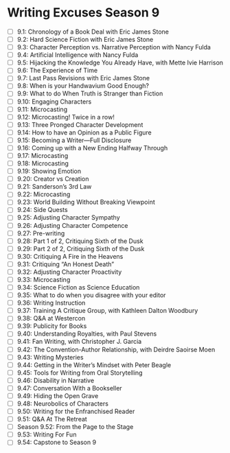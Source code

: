 # Writing Excuses Season 9 

- [ ] 9.1: Chronology of a Book Deal with Eric James Stone 
- [ ] 9.2: Hard Science Fiction with Eric James Stone 
- [ ] 9.3: Character Perception vs. Narrative Perception with Nancy Fulda 
- [ ] 9.4: Artificial Intelligence with Nancy Fulda 
- [ ] 9.5: Hijacking the Knowledge You Already Have, with Mette Ivie Harrison 
- [ ] 9.6: The Experience of Time 
- [ ] 9.7: Last Pass Revisions with Eric James Stone 
- [ ] 9.8: When is your Handwavium Good Enough? 
- [ ] 9.9: What to do When Truth is Stranger than Fiction 
- [ ] 9.10: Engaging Characters 
- [ ] 9.11: Microcasting 
- [ ] 9.12: Microcasting! Twice in a row! 
- [ ] 9.13: Three Pronged Character Development 
- [ ] 9.14: How to have an Opinion as a Public Figure 
- [ ] 9.15: Becoming a Writer—Full Disclosure 
- [ ] 9.16: Coming up with a New Ending Halfway Through 
- [ ] 9.17: Microcasting 
- [ ] 9.18: Microcasting 
- [ ] 9.19: Showing Emotion 
- [ ] 9.20: Creator vs Creation 
- [ ] 9.21: Sanderson’s 3rd Law 
- [ ] 9.22: Microcasting 
- [ ] 9.23: World Building Without Breaking Viewpoint 
- [ ] 9.24: Side Quests 
- [ ] 9.25: Adjusting Character Sympathy 
- [ ] 9.26: Adjusting Character Competence 
- [ ] 9.27: Pre-writing 
- [ ] 9.28: Part 1 of 2, Critiquing Sixth of the Dusk 
- [ ] 9.29: Part 2 of 2, Critiquing Sixth of the Dusk 
- [ ] 9.30: Critiquing A Fire in the Heavens 
- [ ] 9.31: Critiquing “An Honest Death” 
- [ ] 9.32: Adjusting Character Proactivity 
- [ ] 9.33: Microcasting 
- [ ] 9.34: Science Fiction as Science Education 
- [ ] 9.35: What to do when you disagree with your editor 
- [ ] 9.36: Writing Instruction 
- [ ] 9.37: Training A Critique Group, with Kathleen Dalton Woodbury 
- [ ] 9.38: Q&A at Westercon 
- [ ] 9.39: Publicity for Books 
- [ ] 9.40: Understanding Royalties, with Paul Stevens 
- [ ] 9.41: Fan Writing, with Christopher J. Garcia 
- [ ] 9.42: The Convention-Author Relationship, with Deirdre Saoirse Moen 
- [ ] 9.43: Writing Mysteries 
- [ ] 9.44: Getting in the Writer’s Mindset with Peter Beagle 
- [ ] 9.45: Tools for Writing from Oral Storytelling 
- [ ] 9.46: Disability in Narrative 
- [ ] 9.47: Conversation With a Bookseller 
- [ ] 9.49: Hiding the Open Grave 
- [ ] 9.48: Neurobolics of Characters 
- [ ] 9.50: Writing for the Enfranchised Reader 
- [ ] 9.51: Q&A At The Retreat 
- [ ] Season 9.52: From the Page to the Stage 
- [ ] 9.53: Writing For Fun 
- [ ] 9.54: Capstone to Season 9 
